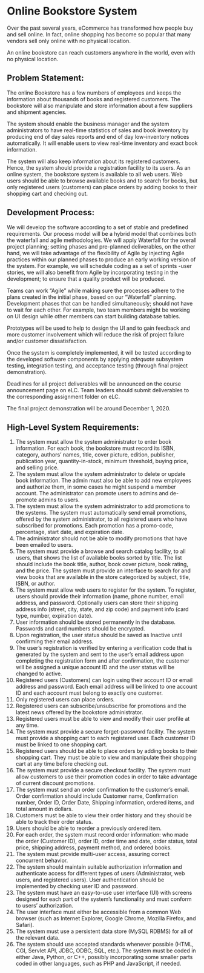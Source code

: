 # Online Bookstore System

Over the past several years, eCommerce has transformed how people buy and sell online.  In fact, online shopping has become so popular that many vendors sell only online with no physical location.

An online bookstore can reach customers anywhere in the world, even with no physical location.

## Problem Statement:

The online Bookstore has a few numbers of employees and keeps the information about thousands of books and registered customers. The bookstore will also manipulate and store information about a few suppliers and shipment agencies.

The system should enable the business manager and the system administrators to have real-time statistics of sales and book inventory by producing end of day sales reports and end of day low-inventory notices automatically. It will enable users to view real-time inventory and exact book information.

The system will also keep information about its registered customers. Hence, the system should provide a registration facility to its users. As an online system, the bookstore system is available to all web users. Web users should be able to browse available books and to search for books, but only registered users (customers) can place orders by adding books to their shopping cart and checking out.

## Development Process:

We will develop the software according to a set of stable and predefined requirements. Our process model will be a hybrid model that combines both the waterfall and agile methodologies. We will apply Waterfall for the overall project planning; setting phases and pre-planned deliverables, on the other hand, we will take advantage of the flexibility of Agile by injecting Agile practices within our planned phases to produce an early working version of the system. For example, we will schedule coding as a set of sprints -user stories, we will also benefit from Agile by incorporating testing in the development; to ensure that a quality product will be produced.

Teams can work “Agile” while making sure the processes adhere to the plans created in the initial phase, based on our “Waterfall” planning. Development phases that can be handled simultaneously; should not have to wait for each other. For example, two team members might be working on UI design while other members can start building database tables.   

Prototypes will be used to help to design the UI and to gain feedback and more customer involvement which will reduce the risk of project failure and/or customer dissatisfaction.

Once the system is completely implemented, it will be tested according to the developed software components by applying _adequate_ subsystem testing, integration testing, and acceptance testing (through final project demonstration).

Deadlines for all project deliverables will be announced on the course announcement page on eLC. Team leaders should submit deliverables to the corresponding assignment folder on eLC.

The final project demonstration will be around December 1, 2020.

## High-Level System Requirements:

1. The system must allow the system administrator to enter book information. For each book, the bookstore must record its ISBN, category, authors’ names, title, cover picture, edition, publisher, publication year, quantity-in-stock, minimum threshold, buying price, and selling price.
2. The system must allow the system administrator to delete or update book information. The admin must also be able to add new employees and authorize them, in some cases he might suspend a member account. The administrator can promote users to admins and de-promote admins to users.
3. The system must allow the system administrator to add promotions to the systems. The system must automatically send email promotions, offered by the system administrator, to all registered users who have subscribed for promotions. Each promotion has a promo-code, percentage, start date, and expiration date.
4. The administrator should not be able to modify promotions that have been emailed to users.
5. The system must provide a browse and search catalog facility, to all users, that shows the list of available books sorted by title. The list should include the book title, author, book cover picture, book rating, and the price. The system must provide an interface to search for and view books that are available in the store categorized by subject, title, ISBN, or author.
6. The system must allow web users to register for the system. To register, users should provide their information (name, phone number, email address, and password. Optionally users can store their shipping address info (street, city, state, and zip code) and payment info (card type, number, expiration date).
7. User information should be stored permanently in the database. Passwords and card numbers should be encrypted.
8. Upon registration, the user status should be saved as Inactive until confirming their email address.
9. The user’s registration is verified by entering a verification code that is generated by the system and sent to the user’s email address upon completing the registration form and after confirmation, the customer will be assigned a unique account ID and the user status will be changed to active.
10. Registered users (Customers) can login using their account ID or email address and password. Each email address will be linked to one account ID and each account must belong to exactly one customer.
11. Only registered users can place orders.
12. Registered users can subscribe/unsubscribe for promotions and the latest news offered by the bookstore administrator.
13. Registered users must be able to view and modify their user profile at any time.
14. The system must provide a secure forget-password facility.
The system must provide a shopping cart to each registered user. Each customer ID must be linked to one shopping cart.
15. Registered users should be able to place orders by adding books to their shopping cart. They must be able to view and manipulate their shopping cart at any time before checking out.
16. The system must provide a secure checkout facility. The system must allow customers to use their promotion codes in order to take advantage of current discount promotions.
17. The system must send an order confirmation to the customer’s email. Order confirmation should include Customer name, Confirmation number, Order ID, Order Date, Shipping information, ordered items, and total amount in dollars.
18. Customers must be able to view their order history and they should be able to track their order status.
19. Users should be able to reorder a previously ordered item.
20. For each order, the system must record order information: who made the order (Customer ID), order ID, order time and date, order status, total price, shipping address, payment method, and ordered books.
21. The system must provide multi-user access, assuring correct concurrent behavior.
22. The system should maintain suitable authorization information and authenticate access for different types of users (Administrator, web users, and registered users).  User authentication should be implemented by checking user ID and password.
23. The system must have an easy-to-use user interface (UI) with screens designed for each part of the system’s functionality and must conform to users’ authorization.
24. The user interface must either be accessible from a common Web browser (such as Internet Explorer, Google Chrome, Mozilla Firefox, and Safari).
25. The system must use a persistent data store (MySQL RDBMS) for all of the relevant data.
26. The system should use accepted standards whenever possible (HTML, CGI, Servlet API, JDBC, ODBC, SQL, etc.).  The system must be coded in either Java, Python, or C++, possibly incorporating some smaller parts coded in other languages, such as PHP and JavaScript, if needed.
